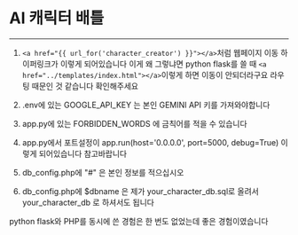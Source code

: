 # AI 캐릭터 배틀
___
1. ```<a href="{{ url_for('character_creator') }}"></a>```처럼 
웹페이지 이동 하이퍼링크가 이렇게 되어있습니다 이게 왜 그렇냐면 python flask를 쓸 때 ```<a href="../templates/index.html"></a>```이렇게 하면 이동이 안되더라구요 라우팅 때문인 것 같습니다 확인해주세요

2. .env에 있는 GOOGLE_API_KEY 는 본인 GEMINI API 키를 가져와야합니다

3. app.py에 있는 FORBIDDEN_WORDS 에 금칙어를 적을 수 있습니다

4. app.py에서 포트설정이 app.run(host='0.0.0.0', port=5000, debug=True) 이렇게 되어있습니다 참고바랍니다 

5. db_config.php에 "#" 은 본인 정보를 적으십시오

6. db_config.php에 $dbname 은 제가 your_character_db.sql로 올려서 your_character_db 로 하셔서도 됩니다

python flask와 PHP를 동시에 쓴 경험은 한 번도 없었는데 좋은 경험이였습니다
